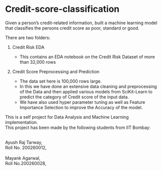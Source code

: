# Credit-score-classification
Given a person’s credit-related information, built a machine learning model that classifies the persons credit score as poor, standard or good.

There are two folders:
1. Credit Risk EDA 
   * This contains an EDA notebook on the Credit Risk Dataset of more than 32,000 rows

2. Credit Score Preprocessing and Prediction
   * The data set here is 100,000 rows large.
   * In this we have done an extensive data cleaning and preprocessing of the Data and then applied various models from SciKit-Learn to predict the category of Credit score of the input data. 
   * We have also used hyper parameter tuning as well as Feature Importance Selection to improve the Accuracy of the model.

This is a self project for Data Analysis and Machine Learning implementation. 
<br>This project has been made by the following students from IIT Bombay:

<br>Ayush Raj Tarway,
<br>Roll No. 200260012,
<br><br>Mayank Agarwal,
<br>Roll No.200260028,
